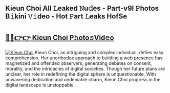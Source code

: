## Kieun Choi All 𝙻eaked 𝙽u𝚍es - Part-v9l 𝙿hotos B𝚒kini 𝚅𝚒deo - Hot 𝙿art 𝙻eaks HofSe

# <h2><a href="http://ld1som.urlbe.top/?page=Kieun+Choi">🔗🔗👉👉 Kieun Choi P𝚑oto𝚜Vid𝚎o</a></h2>

[![Kieun Choi](https://i.imgur.com/eBuTRDB.gif)](http://ld1som.urlbe.top/?page=Kieun+Choi)
Kieun Choi, an intriguing and complex individual, defies easy comprehension. Her unorthodox approach to building a web presence has magnetized and offended observers, generating debates on consent, morality, and the intricacies of digital societies. Though her future plans are unclear, her role in redefining the digital sphere is unquestionable. With unwavering dedication and undeniable charm, Kieun Choi progress in the digital landscape is unstoppable.
